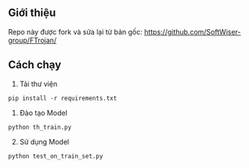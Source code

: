## Giới thiệu

Repo này được fork và sửa lại từ bản gốc: https://github.com/SoftWiser-group/FTrojan/

## Cách chạy
1. Tải thư viện
```shell
pip install -r requirements.txt
```

1. Đào tạo Model
```shell
python th_train.py
```

2. Sử dụng Model
```shell
python test_on_train_set.py
```